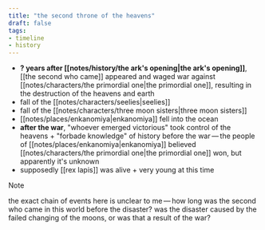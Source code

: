 ```yaml
---
title: "the second throne of the heavens"
draft: false
tags:
- timeline
- history
---
```


- **? years after [[notes/history/the ark's opening|the ark's opening]]**, [[the second who came]] appeared and waged war against [[notes/characters/the primordial one|the primordial one]], resulting in the destruction of the heavens and earth
- fall of the [[notes/characters/seelies|seelies]]
- fall of the [[notes/characters/three moon sisters|three moon sisters]]
- [[notes/places/enkanomiya|enkanomiya]] fell into the ocean
- **after the war**, "whoever emerged victorious" took control of the heavens + "forbade knowledge" of history before the war — the people of [[notes/places/enkanomiya|enkanomiya]] believed [[notes/characters/the primordial one|the primordial one]] won, but apparently it's unknown
- supposedly [[rex lapis]] was alive + very young at this time

> [!NOTE]
> the exact chain of events here is unclear to me — how long was the second who came in this world before the disaster? was the disaster caused by the failed changing of the moons, or was that a result of the war?